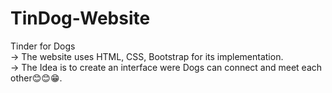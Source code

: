 # TinDog-Website
Tinder for Dogs                                                                                                                                                             
-> The website uses HTML, CSS, Bootstrap for its implementation.                                                                                                           
-> The Idea is to create an interface were Dogs can connect and meet each other😊😊😁.
